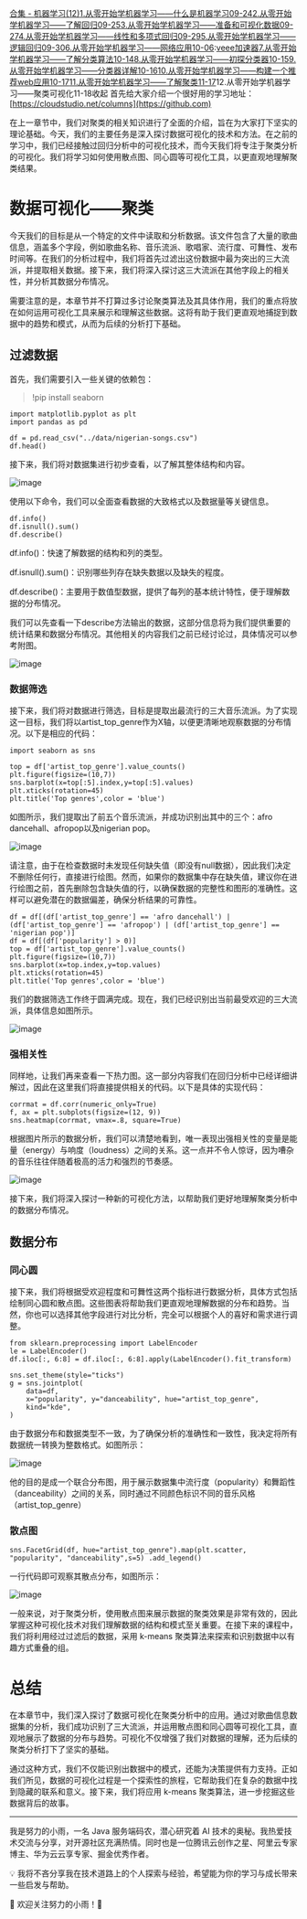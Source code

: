 [合集 \- 机器学习(12\)](https://github.com)[1\.从零开始学机器学习——什么是机器学习09\-24](https://github.com/guoxiaoyu/p/18412875)[2\.从零开始学机器学习——了解回归09\-25](https://github.com/guoxiaoyu/p/18413894)[3\.从零开始学机器学习——准备和可视化数据09\-27](https://github.com/guoxiaoyu/p/18419035)[4\.从零开始学机器学习——线性和多项式回归09\-29](https://github.com/guoxiaoyu/p/18421693)[5\.从零开始学机器学习——逻辑回归09\-30](https://github.com/guoxiaoyu/p/18429831)[6\.从零开始学机器学习——网络应用10\-06](https://github.com/guoxiaoyu/p/18438177):[veee加速器](https://liuyunzhuge.com)[7\.从零开始学机器学习——了解分类算法10\-14](https://github.com/guoxiaoyu/p/18444408)[8\.从零开始学机器学习——初探分类器10\-15](https://github.com/guoxiaoyu/p/18445932)[9\.从零开始学机器学习——分类器详解10\-16](https://github.com/guoxiaoyu/p/18446455)[10\.从零开始学机器学习——构建一个推荐web应用10\-17](https://github.com/guoxiaoyu/p/18447175)[11\.从零开始学机器学习——了解聚类11\-17](https://github.com/guoxiaoyu/p/18541006)12\.从零开始学机器学习——聚类可视化11\-18收起
首先给大家介绍一个很好用的学习地址：[https://cloudstudio.net/columns](https://github.com)


在上一章节中，我们对聚类的相关知识进行了全面的介绍，旨在为大家打下坚实的理论基础。今天，我们的主要任务是深入探讨数据可视化的技术和方法。在之前的学习中，我们已经接触过回归分析中的可视化技术，而今天我们将专注于聚类分析的可视化。我们将学习如何使用散点图、同心圆等可视化工具，以更直观地理解聚类结果。


# 数据可视化——聚类


今天我们的目标是从一个特定的文件中读取和分析数据。该文件包含了大量的歌曲信息，涵盖多个字段，例如歌曲名称、音乐流派、歌唱家、流行度、可舞性、发布时间等。在我们的分析过程中，我们将首先过滤出这份数据中最为突出的三大流派，并提取相关数据。接下来，我们将深入探讨这三大流派在其他字段上的相关性，并分析其数据分布情况。


需要注意的是，本章节并不打算过多讨论聚类算法及其具体作用，我们的重点将放在如何运用可视化工具来展示和理解这些数据。这将有助于我们更直观地捕捉到数据中的趋势和模式，从而为后续的分析打下基础。


## 过滤数据


首先，我们需要引入一些关键的依赖包：



> !pip install seaborn



```
import matplotlib.pyplot as plt
import pandas as pd

df = pd.read_csv("../data/nigerian-songs.csv")
df.head()

```

接下来，我们将对数据集进行初步查看，以了解其整体结构和内容。


![image](https://img2024.cnblogs.com/blog/1423484/202411/1423484-20241112081341680-882588454.png)


使用以下命令，我们可以全面查看数据的大致格式以及数据量等关键信息。



```
df.info()
df.isnull().sum()
df.describe()

```

df.info()：快速了解数据的结构和列的类型。


df.isnull().sum()：识别哪些列存在缺失数据以及缺失的程度。


df.describe()：主要用于数值型数据，提供了每列的基本统计特性，便于理解数据的分布情况。


我们可以先查看一下describe方法输出的数据，这部分信息将为我们提供重要的统计结果和数据分布情况。其他相关的内容我们之前已经讨论过，具体情况可以参考附图。


![image](https://img2024.cnblogs.com/blog/1423484/202411/1423484-20241112081347102-1381384783.png)


### 数据筛选


接下来，我们将对数据进行筛选，目标是提取出最流行的三大音乐流派。为了实现这一目标，我们将以artist\_top\_genre作为X轴，以便更清晰地观察数据的分布情况。以下是相应的代码：



```
import seaborn as sns

top = df['artist_top_genre'].value_counts()
plt.figure(figsize=(10,7))
sns.barplot(x=top[:5].index,y=top[:5].values)
plt.xticks(rotation=45)
plt.title('Top genres',color = 'blue')

```

如图所示，我们提取出了前五个音乐流派，并成功识别出其中的三个：afro dancehall、afropop以及nigerian pop。


![image](https://img2024.cnblogs.com/blog/1423484/202411/1423484-20241112081353543-2060073141.png)


请注意，由于在检查数据时未发现任何缺失值（即没有null数据），因此我们决定不删除任何行，直接进行绘图。然而，如果你的数据集中存在缺失值，建议你在进行绘图之前，首先删除包含缺失值的行，以确保数据的完整性和图形的准确性。这样可以避免潜在的数据偏差，确保分析结果的可靠性。



```
df = df[(df['artist_top_genre'] == 'afro dancehall') | (df['artist_top_genre'] == 'afropop') | (df['artist_top_genre'] == 'nigerian pop')]
df = df[(df['popularity'] > 0)]
top = df['artist_top_genre'].value_counts()
plt.figure(figsize=(10,7))
sns.barplot(x=top.index,y=top.values)
plt.xticks(rotation=45)
plt.title('Top genres',color = 'blue')

```

我们的数据筛选工作终于圆满完成。现在，我们已经识别出当前最受欢迎的三大流派，具体信息如图所示。


![image](https://img2024.cnblogs.com/blog/1423484/202411/1423484-20241112081359386-1585689347.png)


### 强相关性


同样地，让我们再来查看一下热力图。这一部分内容我们在回归分析中已经详细讲解过，因此在这里我们将直接提供相关的代码。以下是具体的实现代码：



```
corrmat = df.corr(numeric_only=True)
f, ax = plt.subplots(figsize=(12, 9))
sns.heatmap(corrmat, vmax=.8, square=True)

```

根据图片所示的数据分析，我们可以清楚地看到，唯一表现出强相关性的变量是能量（energy）与响度（loudness）之间的关系。这一点并不令人惊讶，因为嘈杂的音乐往往伴随着极高的活力和强烈的节奏感。


![image](https://img2024.cnblogs.com/blog/1423484/202411/1423484-20241112081405592-1139242046.png)


接下来，我们将深入探讨一种新的可视化方法，以帮助我们更好地理解聚类分析中的数据分布情况。


## 数据分布


### 同心圆


接下来，我们将根据受欢迎程度和可舞性这两个指标进行数据分析，具体方式包括绘制同心圆和散点图。这些图表将帮助我们更直观地理解数据的分布和趋势。当然，你也可以选择其他字段进行对比分析，完全可以根据个人的喜好和需求进行调整。



```
from sklearn.preprocessing import LabelEncoder
le = LabelEncoder()
df.iloc[:, 6:8] = df.iloc[:, 6:8].apply(LabelEncoder().fit_transform)

sns.set_theme(style="ticks") 
g = sns.jointplot(
    data=df,
    x="popularity", y="danceability", hue="artist_top_genre",
    kind="kde",
)

```

由于数据分布和数据类型不一致，为了确保分析的准确性和一致性，我决定将所有数据统一转换为整数格式。如图所示：


![image](https://img2024.cnblogs.com/blog/1423484/202411/1423484-20241112081413211-20511015.png)


他的目的是成一个联合分布图，用于展示数据集中流行度（popularity）和舞蹈性（danceability）之间的关系，同时通过不同颜色标识不同的音乐风格（artist\_top\_genre）


### 散点图



```
sns.FacetGrid(df, hue="artist_top_genre").map(plt.scatter, "popularity", "danceability",s=5) .add_legend()

```

一行代码即可观察其散点分布，如图所示：


![image](https://img2024.cnblogs.com/blog/1423484/202411/1423484-20241112081418685-948130613.png)


一般来说，对于聚类分析，使用散点图来展示数据的聚类效果是非常有效的，因此掌握这种可视化技术对我们理解数据的结构和模式至关重要。在接下来的课程中，我们将利用经过过滤后的数据，采用 k\-means 聚类算法来探索和识别数据中以有趣方式重叠的组。


# 总结


在本章节中，我们深入探讨了数据可视化在聚类分析中的应用。通过对歌曲信息数据集的分析，我们成功识别了三大流派，并运用散点图和同心圆等可视化工具，直观地展示了数据的分布与趋势。可视化不仅增强了我们对数据的理解，还为后续的聚类分析打下了坚实的基础。


通过这种方式，我们不仅能识别出数据中的模式，还能为决策提供有力支持。正如我们所见，数据的可视化过程是一个探索性的旅程，它帮助我们在复杂的数据中找到隐藏的联系和意义。接下来，我们将应用 k\-means 聚类算法，进一步挖掘这些数据背后的故事。




---


我是努力的小雨，一名 Java 服务端码农，潜心研究着 AI 技术的奥秘。我热爱技术交流与分享，对开源社区充满热情。同时也是一位腾讯云创作之星、阿里云专家博主、华为云云享专家、掘金优秀作者。


💡 我将不吝分享我在技术道路上的个人探索与经验，希望能为你的学习与成长带来一些启发与帮助。


🌟 欢迎关注努力的小雨！🌟


